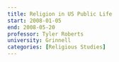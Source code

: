 ```yaml
---
title: Religion in US Public Life
start: 2008-01-05
end: 2008-05-20
professor: Tyler Roberts
university: Grinnell
categories: [Religious Studies]
---
```

